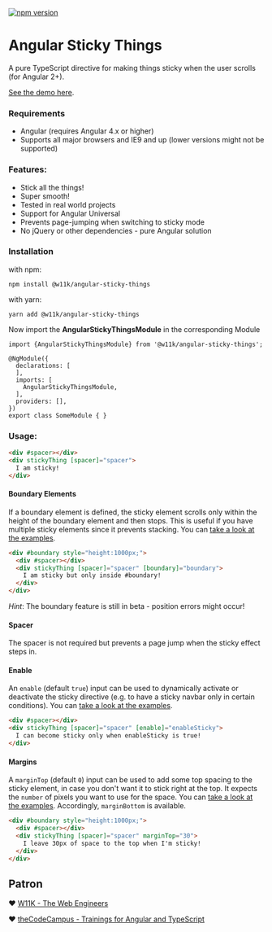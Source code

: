 [![npm version](https://badge.fury.io/js/%40w11k%2Fangular-sticky-things.svg)](https://badge.fury.io/js/%40w11k%2Fangular-sticky-things)

# Angular Sticky Things

A pure TypeScript directive for making things sticky when the user scrolls (for Angular 2+).

[See the demo here](https://w11k.github.io/angular-sticky-things/).


### Requirements

* Angular (requires Angular 4.x or higher)
* Supports all major browsers and IE9 and up (lower versions might not be supported)

### Features:
* Stick all the things!
* Super smooth!
* Tested in real world projects
* Support for Angular Universal
* Prevents page-jumping when switching to sticky mode
* No jQuery or other dependencies - pure Angular solution

### Installation

with npm:
```
npm install @w11k/angular-sticky-things
```

with yarn:
```
yarn add @w11k/angular-sticky-things
```


Now import the **AngularStickyThingsModule** in the corresponding Module
```
import {AngularStickyThingsModule} from '@w11k/angular-sticky-things';

@NgModule({
  declarations: [
  ],
  imports: [
    AngularStickyThingsModule,
  ],
  providers: [],
})
export class SomeModule { }
```


### Usage:
```html
<div #spacer></div>
<div stickyThing [spacer]="spacer">
  I am sticky!
</div>
```


#### Boundary Elements

If a boundary element is defined, the sticky element scrolls only within the height of the boundary element and then stops. This is useful if you have multiple sticky elements since it prevents stacking. You can [take a look at the examples](https://w11k.github.io/angular-sticky-things/).
```html
<div #boundary style="height:1000px;">
  <div #spacer></div>
  <div stickyThing [spacer]="spacer" [boundary]="boundary">
    I am sticky but only inside #boundary!
  </div>
</div>
```

*Hint*: The boundary feature is still in beta - position errors might occur!

#### Spacer

The spacer is not required but prevents a page jump when the sticky effect steps in.

#### Enable

An `enable` (default `true`) input can be used to dynamically activate or deactivate the sticky directive (e.g. to have a sticky navbar only in certain conditions). You can [take a look at the examples](https://w11k.github.io/angular-sticky-things/).

```html
<div #spacer></div>
<div stickyThing [spacer]="spacer" [enable]="enableSticky">
  I can become sticky only when enableSticky is true!
</div>
```

#### Margins

A `marginTop` (default `0`) input can be used to add some top spacing to the sticky element, in case you don't want it to stick right at the top. It expects the `number` of pixels you want to use for the space. You can [take a look at the examples](https://w11k.github.io/angular-sticky-things/). Accordingly, `marginBottom` is available.


```html
<div #boundary style="height:1000px;">
  <div #spacer></div>
  <div stickyThing [spacer]="spacer" marginTop="30">
    I leave 30px of space to the top when I'm sticky!
  </div>
</div>
```


## Patron

❤️ [W11K - The Web Engineers](https://www.w11k.de/)

❤️ [theCodeCampus - Trainings for Angular and TypeScript](https://www.thecodecampus.de/)
